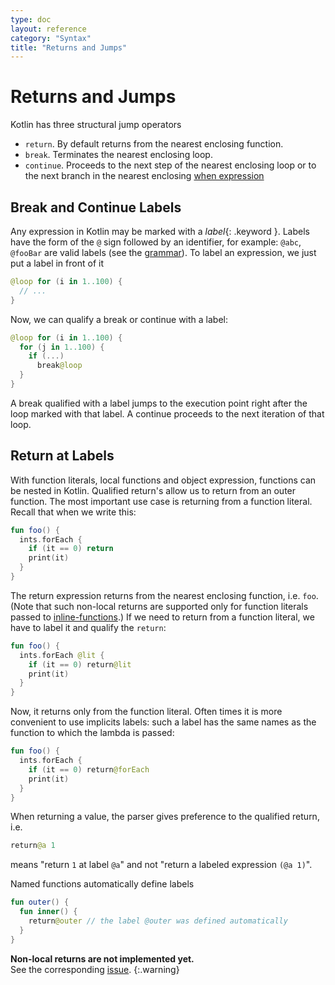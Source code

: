 ```yaml
---
type: doc
layout: reference
category: "Syntax"
title: "Returns and Jumps"
---
```


# Returns and Jumps

Kotlin has three structural jump operators

* `return`. By default returns from the nearest enclosing function.
* `break`. Terminates the nearest enclosing loop.
* `continue`. Proceeds to the next step of the nearest enclosing loop or to the next branch in the nearest enclosing [when expression](control-flow.html#when-expression)

## Break and Continue Labels

Any expression in Kotlin may be marked with a *label*{: .keyword }.
Labels have the form of the `@` sign followed by an identifier, for example: `@abc`, `@fooBar` are valid labels (see the [grammar](grammar.html#label)).
To label an expression, we just put a label in front of it

``` kotlin
@loop for (i in 1..100) {
  // ...
}
```

Now, we can qualify a break or continue with a label:

``` kotlin
@loop for (i in 1..100) {
  for (j in 1..100) {
    if (...)
      break@loop
  }
}
```

A break qualified with a label jumps to the execution point right after the loop marked with that label. A continue proceeds to the next iteration of that loop.


## Return at Labels

With function literals, local functions and object expression, functions can be nested in Kotlin. 
Qualified return's allow us to return from an outer function. 
The most important use case is returning from a function literal. Recall that when we write this:

``` kotlin
fun foo() {
  ints.forEach {
    if (it == 0) return
    print(it)
  }
}
```

The return expression returns from the nearest enclosing function, i.e. `foo`. 
(Note that such non-local returns are supported only for function literals passed to [inline-functions](lambdas.html#inline-functions).) 
If we need to return from a function literal, we have to label it and qualify the `return`:

``` kotlin
fun foo() {
  ints.forEach @lit {
    if (it == 0) return@lit
    print(it)
  }
}
```

Now, it returns only from the function literal. Often times it is more convenient to use implicits labels: 
such a label has the same names as the function to which the lambda is passed:  

``` kotlin
fun foo() {
  ints.forEach {
    if (it == 0) return@forEach
    print(it)
  }
}
```

When returning a value, the parser gives preference to the qualified return, i.e.

``` kotlin
return@a 1
```

means "return `1` at label `@a`" and not "return a labeled expression `(@a 1)`".

Named functions automatically define labels

``` kotlin
fun outer() {
  fun inner() {
    return@outer // the label @outer was defined automatically
  }
}                                                                             
```

**Non-local returns are not implemented yet.**<br/>
See the corresponding [issue](http://youtrack.jetbrains.com/issue/KT-1435).
{:.warning}
